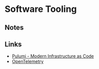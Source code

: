 # Software Tooling

## Notes

## Links

- [Pulumi - Modern Infrastructure as Code](https://www.pulumi.com/)
- [OpenTelemetry](https://opentelemetry.io/)
